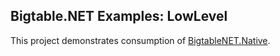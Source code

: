 ## Bigtable.NET Examples: LowLevel ##

This project demonstrates consumption of [BigtableNET.Native](../../Native).

